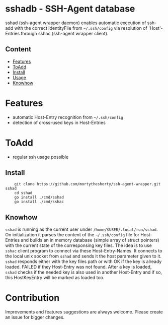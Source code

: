 #
# sshadb - SSH-Agent database

sshad (ssh-agent wrapper daemon) enables automatic execution of ssh-add with the correct IdentityFile from `~/.ssh/config` via resolution of 'Host'-Entries through sshac (ssh-agent wrapper client).

## Content

- [Features](#features)
- [ToAdd](#toadd)
- [Install](#install)
- [Usage](#usage)
- [Knowhow](#Knowhow)

# Features
- automatic Host-Entry recognition from `~/.ssh/config`
- detection of cross-used keys in Host-Entries

# ToAdd
- regular ssh usage possible

## Install

```
    git clone https://github.com/mortytheshorty/ssh-agent-wrapper.git sshad
    cd sshad
    go install ./cmd/sshad
    go install ./cmd/sshac
```

## Knowhow
`sshad` is running as the current user under `/home/$USER/.local/run/sshad`. On initialization it parses the content of the `~/.ssh/config` file for Host-Entries and builds
an in memory database (simple array of struct pointers) with the current state of the corresponsing key files. The idea is to use `sshac` client program to connect via these Host-Entry-Names. It connects to the local unix socket from `sshad` and sends it the host parameter given to it. `sshad` responds either with the key files path or with OK if the key is already loaded. FAILED if they Host-Entry was not found. After a key is loaded, `sshad` checks if the needed key is also used in another Host-Entry and if so, this HostKeyEntry will be marked as loaded too.


# Contribution
Improvements and features suggestions are always welcome. Please create an issue for bigger changes.




